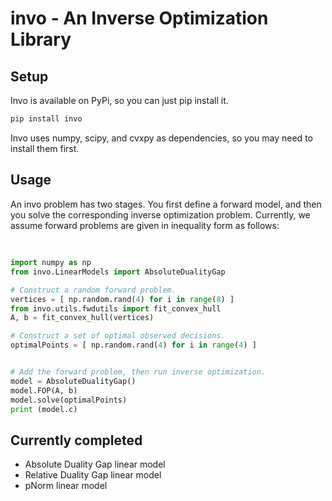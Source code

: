 # invo - An Inverse Optimization Library

## Setup

Invo is available on PyPi, so you can just pip install it.

```python
pip install invo
```

Invo uses numpy, scipy, and cvxpy as dependencies, so you may need to install them first.


## Usage

An invo problem has two stages. You first define a forward model, and then you solve the corresponding inverse optimization problem. Currently, we assume forward problems are given in inequality form as follows:
<p align="center"><img src="https://rawgit.com/rafidrm/invo/master/svgs/98a1e418f729823bb9c36e247ad53bcc.svg?invert_in_darkmode" align=middle width=96.70749pt height=16.376943pt/></p> 


```python
import numpy as np
from invo.LinearModels import AbsoluteDualityGap

# Construct a random forward problem.
vertices = [ np.random.rand(4) for i in range(8) ]
from invo.utils.fwdutils import fit_convex_hull
A, b = fit_convex_hull(vertices)

# Construct a set of optimal observed decisions.
optimalPoints = [ np.random.rand(4) for i in range(4) ]


# Add the forward problem, then run inverse optimization.
model = AbsoluteDualityGap()
model.FOP(A, b)
model.solve(optimalPoints)
print (model.c)
```


## Currently completed

* Absolute Duality Gap linear model
* Relative Duality Gap linear model
* pNorm linear model




